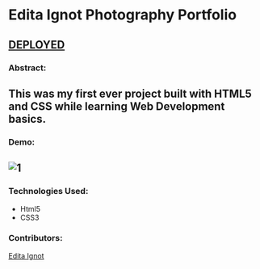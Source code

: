 # Edita Ignot Photography Portfolio 

## [DEPLOYED](https://laughing-swartz-53d587.netlify.app/)

### Abstract:
This was my first ever project built with HTML5 and CSS while learning Web Development basics.
---

### Demo:
![1](/img/1.gif)
---

### Technologies Used:
- Html5
- CSS3

### Contributors:
[Edita Ignot](https://github.com/edignot)
